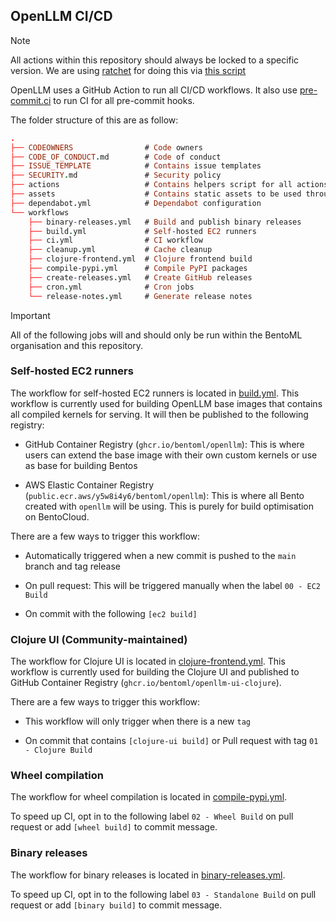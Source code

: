 ## OpenLLM CI/CD

> [!NOTE]
> All actions within this repository should always be locked to a specific version. We are using [ratchet](https://github.com/sethvargo/ratchet)
> for doing this via [this script](https://github.com/bentoml/OpenLLM/blob/main/tools/lock-actions.sh)

OpenLLM uses a GitHub Action to run all CI/CD workflows. It also use [pre-commit.ci](https://pre-commit.ci/) to run CI for all pre-commit hooks.

The folder structure of this are as follow:

```prolog
.
├── CODEOWNERS                # Code owners
├── CODE_OF_CONDUCT.md        # Code of conduct
├── ISSUE_TEMPLATE            # Contains issue templates
├── SECURITY.md               # Security policy
├── actions                   # Contains helpers script for all actions
├── assets                    # Contains static assets to be used throughout this repository
├── dependabot.yml            # Dependabot configuration
└── workflows
    ├── binary-releases.yml   # Build and publish binary releases
    ├── build.yml             # Self-hosted EC2 runners
    ├── ci.yml                # CI workflow
    ├── cleanup.yml           # Cache cleanup
    ├── clojure-frontend.yml  # Clojure frontend build
    ├── compile-pypi.yml      # Compile PyPI packages
    ├── create-releases.yml   # Create GitHub releases
    ├── cron.yml              # Cron jobs
    └── release-notes.yml     # Generate release notes
```

> [!IMPORTANT]
> All of the following jobs will and should only be run within the BentoML organisation and this repository.

### Self-hosted EC2 runners

The workflow for self-hosted EC2 runners is located in [build.yml](/.github/workflows/build.yml).
This workflow is currently used for building OpenLLM base images that contains all compiled kernels
for serving. It will then be published to the following registry:

- GitHub Container Registry (`ghcr.io/bentoml/openllm`): This is where users can extend the base image
  with their own custom kernels or use as base for building Bentos

- AWS Elastic Container Registry (`public.ecr.aws/y5w8i4y6/bentoml/openllm`): This is where all Bento
  created with `openllm` will be using. This is purely for build optimisation on BentoCloud.

There are a few ways to trigger this workflow:

- Automatically triggered when a new commit is pushed to the `main` branch and tag release

- On pull request: This will be triggered manually when the label `00 - EC2 Build`

- On commit with the following `[ec2 build]`

### Clojure UI (Community-maintained)

The workflow for Clojure UI is located in [clojure-frontend.yml](/.github/workflows/clojure-frontend.yml).
This workflow is currently used for building the Clojure UI and published to GitHub Container Registry (`ghcr.io/bentoml/openllm-ui-clojure`).

There are a few ways to trigger this workflow:

- This workflow will only trigger when there is a new `tag`

- On commit that contains `[clojure-ui build]` or Pull request with tag `01 - Clojure Build`

### Wheel compilation

The workflow for wheel compilation is located in [compile-pypi.yml](/.github/workflows/compile-pypi.yml).

To speed up CI, opt in to the following label `02 - Wheel Build` on pull request or add `[wheel build]` to commit message.

### Binary releases

The workflow for binary releases is located in [binary-releases.yml](/.github/workflows/binary-releases.yml).

To speed up CI, opt in to the following label `03 - Standalone Build` on pull request or add `[binary build]` to commit message.
